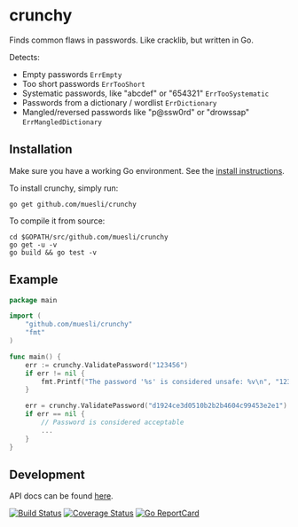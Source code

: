 crunchy
=======

Finds common flaws in passwords. Like cracklib, but written in Go.

Detects:
 - Empty passwords `ErrEmpty`
 - Too short passwords `ErrTooShort`
 - Systematic passwords, like "abcdef" or "654321" `ErrTooSystematic`
 - Passwords from a dictionary / wordlist `ErrDictionary`
 - Mangled/reversed passwords like "p@ssw0rd" or "drowssap" `ErrMangledDictionary`

## Installation

Make sure you have a working Go environment. See the [install instructions](http://golang.org/doc/install.html).

To install crunchy, simply run:

    go get github.com/muesli/crunchy

To compile it from source:

    cd $GOPATH/src/github.com/muesli/crunchy
    go get -u -v
    go build && go test -v

## Example
```go
package main

import (
	"github.com/muesli/crunchy"
	"fmt"
)

func main() {
    err := crunchy.ValidatePassword("123456")
    if err != nil {
        fmt.Printf("The password '%s' is considered unsafe: %v\n", "123456", err)
    }

    err = crunchy.ValidatePassword("d1924ce3d0510b2b2b4604c99453e2e1")
    if err == nil {
        // Password is considered acceptable
        ...
    }
}
```

## Development

API docs can be found [here](http://godoc.org/github.com/muesli/crunchy).

[![Build Status](https://secure.travis-ci.org/muesli/crunchy.png)](http://travis-ci.org/muesli/crunchy)
[![Coverage Status](https://coveralls.io/repos/github/muesli/crunchy/badge.svg?branch=master)](https://coveralls.io/github/muesli/crunchy?branch=master)
[![Go ReportCard](http://goreportcard.com/badge/muesli/crunchy)](http://goreportcard.com/report/muesli/crunchy)
